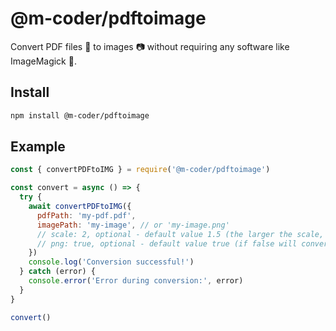 # @m-coder/pdftoimage

Convert PDF files 📄 to images 📷 without requiring any software like ImageMagick 🔄.

## Install

```sh
npm install @m-coder/pdftoimage
```

## Example

```js
const { convertPDFtoIMG } = require('@m-coder/pdftoimage')

const convert = async () => {
  try {
    await convertPDFtoIMG({
      pdfPath: 'my-pdf.pdf',
      imagePath: 'my-image', // or 'my-image.png'
      // scale: 2, optional - default value 1.5 (the larger the scale, the better the rendering quality.)
      // png: true, optional - default value true (if false will convert to Jpeg)
    })
    console.log('Conversion successful!')
  } catch (error) {
    console.error('Error during conversion:', error)
  }
}

convert()
```
